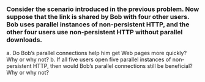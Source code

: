 ### Consider the scenario introduced in the previous problem. Now suppose that the link is shared by Bob with four other users. Bob uses parallel instances of non-persistent HTTP, and the other four users use non-persistent HTTP without parallel downloads.


a. Do Bob’s parallel connections help him get Web pages more quickly?
Why or why not?
b. If all five users open five parallel instances of non-persistent HTTP, then
would Bob’s parallel connections still be beneficial? Why or why not?

#
